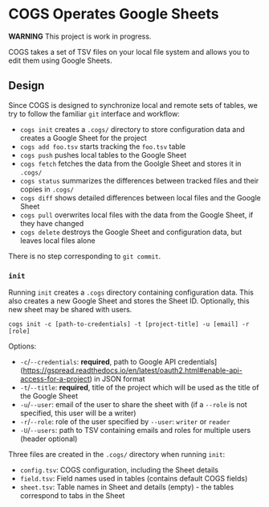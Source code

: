 # COGS Operates Google Sheets

**WARNING** This project is work in progress.

COGS takes a set of TSV files on your local file system and allows you to edit them using Google Sheets.


## Design

Since COGS is designed to synchronize local and remote sets of tables,
we try to follow the familiar `git` interface and workflow:

- `cogs init` creates a `.cogs/` directory to store configuration data and creates a Google Sheet for the project
- `cogs add foo.tsv` starts tracking the `foo.tsv` table
- `cogs push` pushes local tables to the Google Sheet
- `cogs fetch` fetches the data from the Goolgle Sheet and stores it in `.cogs/`
- `cogs status` summarizes the differences between tracked files and their copies in `.cogs/`
- `cogs diff` shows detailed differences between local files and the Google Sheet
- `cogs pull` overwrites local files with the data from the Google Sheet, if they have changed
- `cogs delete` destroys the Google Sheet and configuration data, but leaves local files alone

There is no step corresponding to `git commit`.

### `init`

Running `init` creates a `.cogs` directory containing configuration data. This also creates a new Google Sheet and stores the Sheet ID. Optionally, this new sheet may be shared with users.

```
cogs init -c [path-to-credentials] -t [project-title] -u [email] -r [role]
```

Options:
- `-c`/`--credentials`: **required**, path to Google API credentials](https://gspread.readthedocs.io/en/latest/oauth2.html#enable-api-access-for-a-project) in JSON format
- `-t`/`--title`: **required**, title of the project which will be used as the title of the Google Sheet
- `-u`/`--user`: email of the user to share the sheet with (if a `--role` is not specified, this user will be a writer)
- `-r`/`--role`: role of the user specified by `--user`: `writer` or `reader`
- `-U`/`--users`: path to TSV containing emails and roles for multiple users (header optional)

Three files are created in the `.cogs/` directory when running `init`:
- `config.tsv`: COGS configuration, including the Sheet details 
- `field.tsv`: Field names used in tables (contains default COGS fields)
- `sheet.tsv`: Table names in Sheet and details (empty) - the tables correspond to tabs in the Sheet
